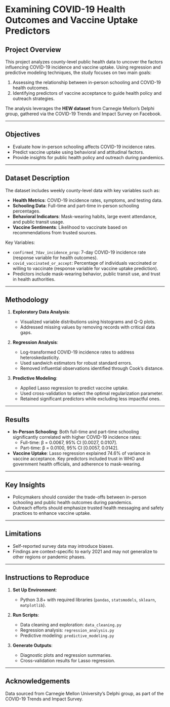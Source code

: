 # Examining COVID-19 Health Outcomes and Vaccine Uptake Predictors

## Project Overview
This project analyzes county-level public health data to uncover the factors influencing COVID-19 incidence and vaccine uptake. Using regression and predictive modeling techniques, the study focuses on two main goals:
1. Assessing the relationship between in-person schooling and COVID-19 health outcomes.
2. Identifying predictors of vaccine acceptance to guide health policy and outreach strategies.

The analysis leverages the **HEW dataset** from Carnegie Mellon’s Delphi group, gathered via the COVID-19 Trends and Impact Survey on Facebook.

---

## Objectives
- Evaluate how in-person schooling affects COVID-19 incidence rates.
- Predict vaccine uptake using behavioral and attitudinal factors.
- Provide insights for public health policy and outreach during pandemics.

---

## Dataset Description
The dataset includes weekly county-level data with key variables such as:
- **Health Metrics**: COVID-19 incidence rates, symptoms, and testing data.
- **Schooling Data**: Full-time and part-time in-person schooling percentages.
- **Behavioral Indicators**: Mask-wearing habits, large event attendance, and public transit usage.
- **Vaccine Sentiments**: Likelihood to vaccinate based on recommendations from trusted sources.

Key Variables:
- `confirmed_7dav_incidence_prop`: 7-day COVID-19 incidence rate (response variable for health outcomes).
- `covid_vaccinated_or_accept`: Percentage of individuals vaccinated or willing to vaccinate (response variable for vaccine uptake prediction).
- Predictors include mask-wearing behavior, public transit use, and trust in health authorities.

---

## Methodology
1. **Exploratory Data Analysis**:
   - Visualized variable distributions using histograms and Q-Q plots.
   - Addressed missing values by removing records with critical data gaps.

2. **Regression Analysis**:
   - Log-transformed COVID-19 incidence rates to address heteroskedasticity.
   - Used sandwich estimators for robust standard errors.
   - Removed influential observations identified through Cook’s distance.

3. **Predictive Modeling**:
   - Applied Lasso regression to predict vaccine uptake.
   - Used cross-validation to select the optimal regularization parameter.
   - Retained significant predictors while excluding less impactful ones.

---

## Results
- **In-Person Schooling**: Both full-time and part-time schooling significantly correlated with higher COVID-19 incidence rates:
  - Full-time: β = 0.0067, 95% CI [0.0027, 0.0107].
  - Part-time: β = 0.0100, 95% CI [0.0057, 0.0142].
- **Vaccine Uptake**: Lasso regression explained 74.6% of variance in vaccine acceptance. Key predictors included trust in WHO and government health officials, and adherence to mask-wearing.

---

## Key Insights
- Policymakers should consider the trade-offs between in-person schooling and public health outcomes during pandemics.
- Outreach efforts should emphasize trusted health messaging and safety practices to enhance vaccine uptake.

---

## Limitations
- Self-reported survey data may introduce biases.
- Findings are context-specific to early 2021 and may not generalize to other regions or pandemic phases.

---

## Instructions to Reproduce
1. **Set Up Environment**:
   - Python 3.8+ with required libraries (`pandas`, `statsmodels`, `sklearn`, `matplotlib`).

2. **Run Scripts**:
   - Data cleaning and exploration: `data_cleaning.py`
   - Regression analysis: `regression_analysis.py`
   - Predictive modeling: `predictive_modeling.py`

3. **Generate Outputs**:
   - Diagnostic plots and regression summaries.
   - Cross-validation results for Lasso regression.

---

## Acknowledgements
Data sourced from Carnegie Mellon University’s Delphi group, as part of the COVID-19 Trends and Impact Survey.

